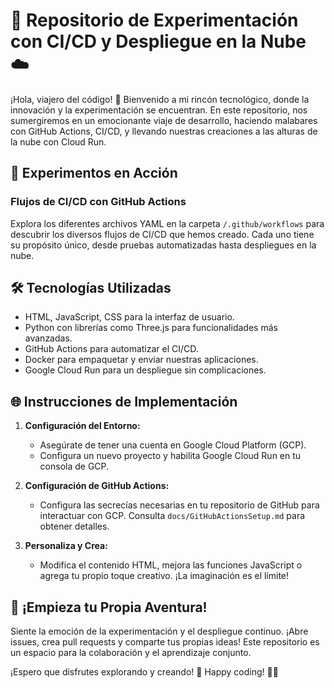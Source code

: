 # 🚀 Repositorio de Experimentación con CI/CD y Despliegue en la Nube ☁️

¡Hola, viajero del código! 👋 Bienvenido a mi rincón tecnológico, donde la innovación y la experimentación se encuentran. En este repositorio, nos sumergiremos en un emocionante viaje de desarrollo, haciendo malabares con GitHub Actions, CI/CD, y llevando nuestras creaciones a las alturas de la nube con Cloud Run.

## 🧪 Experimentos en Acción

### Flujos de CI/CD con GitHub Actions

Explora los diferentes archivos YAML en la carpeta `/.github/workflows` para descubrir los diversos flujos de CI/CD que hemos creado. Cada uno tiene su propósito único, desde pruebas automatizadas hasta despliegues en la nube.

## 🛠️ Tecnologías Utilizadas

- HTML, JavaScript, CSS para la interfaz de usuario.
- Python con librerías como Three.js para funcionalidades más avanzadas.
- GitHub Actions para automatizar el CI/CD.
- Docker para empaquetar y enviar nuestras aplicaciones.
- Google Cloud Run para un despliegue sin complicaciones.

## 🌐 Instrucciones de Implementación

1. **Configuración del Entorno:**
   - Asegúrate de tener una cuenta en Google Cloud Platform (GCP).
   - Configura un nuevo proyecto y habilita Google Cloud Run en tu consola de GCP.

2. **Configuración de GitHub Actions:**
   - Configura las secrecías necesarias en tu repositorio de GitHub para interactuar con GCP. Consulta `docs/GitHubActionsSetup.md` para obtener detalles.

3. **Personaliza y Crea:**
   - Modifica el contenido HTML, mejora las funciones JavaScript o agrega tu propio toque creativo. ¡La imaginación es el límite!

## 🚀 ¡Empieza tu Propia Aventura!

Siente la emoción de la experimentación y el despliegue continuo. ¡Abre issues, crea pull requests y comparte tus propias ideas! Este repositorio es un espacio para la colaboración y el aprendizaje conjunto.

¡Espero que disfrutes explorando y creando! 🌟 Happy coding! 🚀✨
